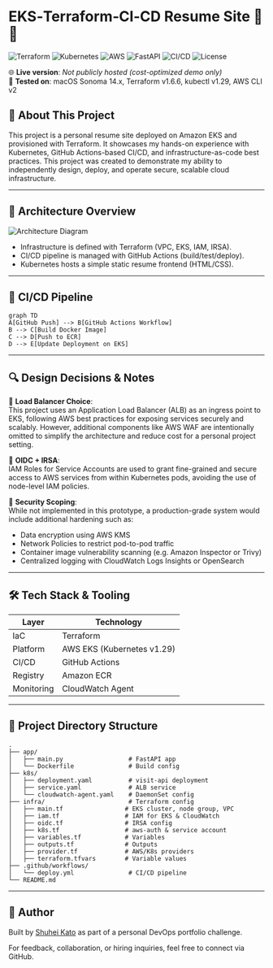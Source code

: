 
# EKS‑Terraform‑CI‑CD Resume Site 🚀📝

![Terraform](https://img.shields.io/badge/IaC-Terraform-blueviolet)
![Kubernetes](https://img.shields.io/badge/Orchestration-Kubernetes-blue)
![AWS](https://img.shields.io/badge/Cloud-AWS-orange)
![FastAPI](https://img.shields.io/badge/Backend-FastAPI-green)
![CI/CD](https://img.shields.io/badge/CI/CD-GitHub%20Actions-blue)
![License](https://img.shields.io/badge/License-MIT-green)

🌐 **Live version**: _Not publicly hosted (cost-optimized demo only)_  
🧪 **Tested on**: macOS Sonoma 14.x, Terraform v1.6.6, kubectl v1.29, AWS CLI v2  

## 📝 About This Project

This project is a personal resume site deployed on Amazon EKS and provisioned with Terraform. It showcases my hands-on experience with Kubernetes, GitHub Actions-based CI/CD, and infrastructure-as-code best practices.
This project was created to demonstrate my ability to independently design, deploy, and operate secure, scalable cloud infrastructure.

---

## 📐 Architecture Overview

![Architecture Diagram](./images/cloud-resume-architecture.drawio.svg)

- Infrastructure is defined with Terraform (VPC, EKS, IAM, IRSA).
- CI/CD pipeline is managed with GitHub Actions (build/test/deploy).
- Kubernetes hosts a simple static resume frontend (HTML/CSS).

---

## 🚀 CI/CD Pipeline

```mermaid
graph TD
A[GitHub Push] --> B[GitHub Actions Workflow]
B --> C[Build Docker Image]
C --> D[Push to ECR]
D --> E[Update Deployment on EKS]
```

---
## 🔍 Design Decisions & Notes

🔹 **Load Balancer Choice**:  
This project uses an Application Load Balancer (ALB) as an ingress point to EKS, following AWS best practices for exposing services securely and scalably. However, additional components like AWS WAF are intentionally omitted to simplify the architecture and reduce cost for a personal project setting.

🔹 **OIDC + IRSA**:  
IAM Roles for Service Accounts are used to grant fine-grained and secure access to AWS services from within Kubernetes pods, avoiding the use of node-level IAM policies.

🔹 **Security Scoping**:  
While not implemented in this prototype, a production-grade system would include additional hardening such as:  
- Data encryption using AWS KMS  
- Network Policies to restrict pod-to-pod traffic  
- Container image vulnerability scanning (e.g. Amazon Inspector or Trivy)  
- Centralized logging with CloudWatch Logs Insights or OpenSearch

---

## 🛠️ Tech Stack & Tooling
| Layer      | Technology                        |
| ---------- | --------------------------------- |
| IaC        | Terraform                         |
| Platform   | AWS EKS (Kubernetes v1.29)        |
| CI/CD      | GitHub Actions                    |
| Registry   | Amazon ECR                        |
| Monitoring | CloudWatch Agent                  |

---

## 📁 Project Directory Structure

```
.
├── app/
│   ├── main.py                  # FastAPI app
│   └── Dockerfile               # Build config
├── k8s/
│   ├── deployment.yaml          # visit-api deployment
│   ├── service.yaml             # ALB service
│   └── cloudwatch-agent.yaml    # DaemonSet config
├── infra/                       # Terraform config
│   ├── main.tf                 # EKS cluster, node group, VPC
│   ├── iam.tf                  # IAM for EKS & CloudWatch
│   ├── oidc.tf                 # IRSA config
│   ├── k8s.tf                  # aws-auth & service account
│   ├── variables.tf            # Variables
│   ├── outputs.tf              # Outputs
│   ├── provider.tf             # AWS/K8s providers
│   ├── terraform.tfvars        # Variable values
├── .github/workflows/
│   └── deploy.yml               # CI/CD pipeline
└── README.md
```

---

## 👤 Author

Built by [Shuhei Kato](https://github.com/kshukshu) as part of a personal DevOps portfolio challenge.

For feedback, collaboration, or hiring inquiries, feel free to connect via GitHub.

